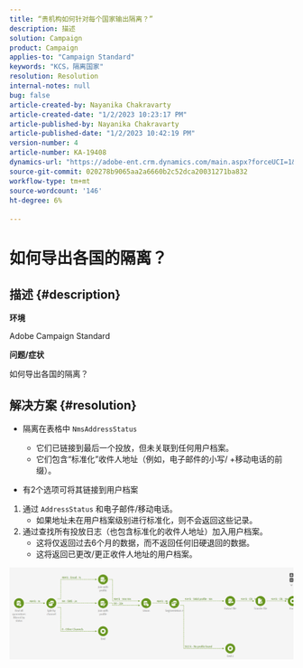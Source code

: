 ```yaml
---
title: “贵机构如何针对每个国家输出隔离？”
description: 描述
solution: Campaign
product: Campaign
applies-to: "Campaign Standard"
keywords: "KCS，隔离国家"
resolution: Resolution
internal-notes: null
bug: false
article-created-by: Nayanika Chakravarty
article-created-date: "1/2/2023 10:23:17 PM"
article-published-by: Nayanika Chakravarty
article-published-date: "1/2/2023 10:42:19 PM"
version-number: 4
article-number: KA-19408
dynamics-url: "https://adobe-ent.crm.dynamics.com/main.aspx?forceUCI=1&pagetype=entityrecord&etn=knowledgearticle&id=94c3250c-ec8a-ed11-81ac-6045bd006c82"
source-git-commit: 020278b9065aa2a6660b2c52dca20031271ba832
workflow-type: tm+mt
source-wordcount: '146'
ht-degree: 6%

---
```


# 如何导出各国的隔离？

## 描述 {#description}


<b>环境</b>

Adobe Campaign Standard

<b>问题/症状</b>

如何导出各国的隔离？


## 解决方案 {#resolution}


- 隔离在表格中 `NmsAddressStatus`
   - 它们已链接到最后一个投放，但未关联到任何用户档案。
   - 它们包含“标准化”收件人地址（例如，电子邮件的小写/ +移动电话的前缀）。


- 有2个选项可将其链接到用户档案


1. 通过 `AddressStatus` 和电子邮件/移动电话。
   - 如果地址未在用户档案级别进行标准化，则不会返回这些记录。
2. 通过查找所有投放日志（也包含标准化的收件人地址）加入用户档案。
   - 这将仅返回过去6个月的数据，而不返回任何旧硬退回的数据。
   - 这将返回已更改/更正收件人地址的用户档案。


![](assets/9aa27d94-2bce-ec11-a7b5-0022480a8e40.png)
